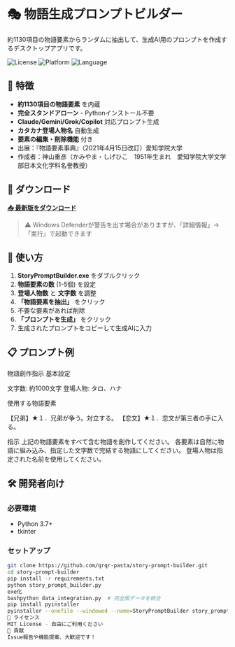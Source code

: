 # 🎭 物語生成プロンプトビルダー

約1130項目の物語要素からランダムに抽出して、生成AI用のプロンプトを作成するデスクトップアプリです。

![License](https://img.shields.io/badge/license-MIT-blue.svg)
![Platform](https://img.shields.io/badge/platform-Windows-blue.svg)
![Language](https://img.shields.io/badge/language-Python-green.svg)

## 🎯 特徴

- **約1130項目の物語要素** を内蔵
- **完全スタンドアローン** - Pythonインストール不要
- **Claude/Gemini/Grok/Copilot** 対応プロンプト生成
- **カタカナ登場人物名** 自動生成
- **要素の編集・削除機能** 付き
- 出展：『物語要素事典』（2021年4月15日改訂）愛知学院大学
- 作成者：神山重彦（かみやま・しげひこ　1951年生まれ　愛知学院大学文学部日本文化学科名誉教授）

## 💾 ダウンロード

**[📥 最新版をダウンロード](https://github.com/qrqr-pasta/story-prompt-builder/releases/latest)**

> ⚠️ Windows Defenderが警告を出す場合がありますが、「詳細情報」→「実行」で起動できます

## 🚀 使い方

1. **StoryPromptBuilder.exe** をダブルクリック
2. **物語要素の数** (1-5個) を設定
3. **登場人物数** と **文字数** を調整
4. **「物語要素を抽出」** をクリック
5. 不要な要素があれば削除
6. **「プロンプトを生成」** をクリック
7. 生成されたプロンプトをコピーして生成AIに入力

## 📋 プロンプト例
物語創作指示
基本設定

文字数: 約1000文字
登場人物: タロ、ハナ

使用する物語要素

【兄弟】★１．兄弟が争う。対立する。
【恋文】★１．恋文が第三者の手に入る。

指示
上記の物語要素をすべて含む物語を創作してください。
各要素は自然に物語に組み込み、指定した文字数で完結する物語にしてください。
登場人物は指定された名前を使用してください。

## 🛠️ 開発者向け

### 必要環境
- Python 3.7+
- tkinter

### セットアップ
```bash
git clone https://github.com/qrqr-pasta/story-prompt-builder.git
cd story-prompt-builder
pip install -r requirements.txt
python story_prompt_builder.py
exe化
bashpython data_integration.py  # 完全版データを統合
pip install pyinstaller
pyinstaller --onefile --windowed --name=StoryPromptBuilder story_prompt_builder.py
📜 ライセンス
MIT License - 自由にご利用ください
🤝 貢献
Issue報告や機能提案、大歓迎です！
